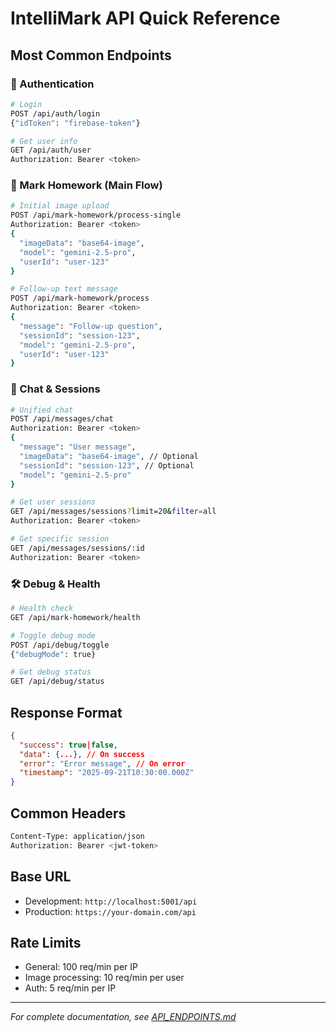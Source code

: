 # IntelliMark API Quick Reference

## Most Common Endpoints

### 🔐 Authentication
```bash
# Login
POST /api/auth/login
{"idToken": "firebase-token"}

# Get user info
GET /api/auth/user
Authorization: Bearer <token>
```

### 📝 Mark Homework (Main Flow)
```bash
# Initial image upload
POST /api/mark-homework/process-single
Authorization: Bearer <token>
{
  "imageData": "base64-image",
  "model": "gemini-2.5-pro",
  "userId": "user-123"
}

# Follow-up text message
POST /api/mark-homework/process
Authorization: Bearer <token>
{
  "message": "Follow-up question",
  "sessionId": "session-123",
  "model": "gemini-2.5-pro",
  "userId": "user-123"
}
```

### 💬 Chat & Sessions
```bash
# Unified chat
POST /api/messages/chat
Authorization: Bearer <token>
{
  "message": "User message",
  "imageData": "base64-image", // Optional
  "sessionId": "session-123", // Optional
  "model": "gemini-2.5-pro"
}

# Get user sessions
GET /api/messages/sessions?limit=20&filter=all
Authorization: Bearer <token>

# Get specific session
GET /api/messages/sessions/:id
Authorization: Bearer <token>
```

### 🛠️ Debug & Health
```bash
# Health check
GET /api/mark-homework/health

# Toggle debug mode
POST /api/debug/toggle
{"debugMode": true}

# Get debug status
GET /api/debug/status
```

## Response Format
```json
{
  "success": true|false,
  "data": {...}, // On success
  "error": "Error message", // On error
  "timestamp": "2025-09-21T10:30:00.000Z"
}
```

## Common Headers
```bash
Content-Type: application/json
Authorization: Bearer <jwt-token>
```

## Base URL
- Development: `http://localhost:5001/api`
- Production: `https://your-domain.com/api`

## Rate Limits
- General: 100 req/min per IP
- Image processing: 10 req/min per user
- Auth: 5 req/min per IP

---
*For complete documentation, see [API_ENDPOINTS.md](API_ENDPOINTS.md)*
